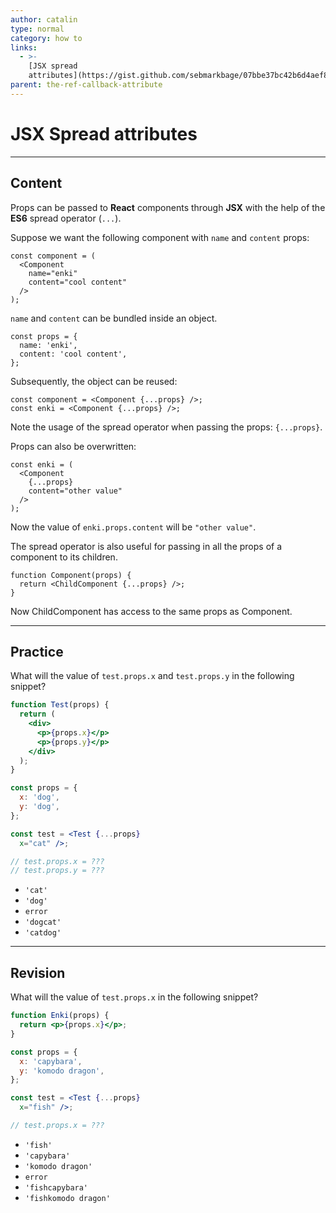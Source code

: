```yaml
---
author: catalin
type: normal
category: how to
links:
  - >-
    [JSX spread
    attributes](https://gist.github.com/sebmarkbage/07bbe37bc42b6d4aef81){website}
parent: the-ref-callback-attribute
---
```


# JSX Spread attributes


---

## Content

Props can be passed to **React** components through **JSX** with the help of the **ES6** spread operator (`...`).

Suppose we want the following component with `name` and `content` props:

```plain-text
const component = (
  <Component
    name="enki"
    content="cool content"
  />
);
```

`name` and `content` can be bundled inside an object.

```plain-text
const props = {
  name: 'enki',
  content: 'cool content',
};

```

Subsequently, the object can be reused:

```plain-text
const component = <Component {...props} />;
const enki = <Component {...props} />;
```

Note the usage of the spread operator when passing the props: `{...props}`.

Props can also be overwritten:

```plain-text
const enki = (
  <Component
    {...props}
    content="other value"
  />
);
```

Now the value of `enki.props.content` will be `"other value"`.

The spread operator is also useful for passing in all the props of a component to its children.

```plain-text
function Component(props) {
  return <ChildComponent {...props} />;
}
```

Now ChildComponent has access to the same props as Component.


---

## Practice

What will the value of `test.props.x` and `test.props.y` in the following snippet?

```jsx
function Test(props) {
  return (
    <div>
      <p>{props.x}</p>
      <p>{props.y}</p>
    </div>
  );
}

const props = {
  x: 'dog',
  y: 'dog',
};

const test = <Test {...props}
  x="cat" />;

// test.props.x = ???
// test.props.y = ???
```

- `'cat'`
- `'dog'`
- `error`
- `'dogcat'`
- `'catdog'`


---

## Revision

What will the value of `test.props.x` in the following snippet?

```jsx
function Enki(props) {
  return <p>{props.x}</p>;
}

const props = {
  x: 'capybara',
  y: 'komodo dragon',
};

const test = <Test {...props}
  x="fish" />;

// test.props.x = ???
```

- `'fish'`
- `'capybara'`
- `'komodo dragon'`
- `error`
- `'fishcapybara'`
- `'fishkomodo dragon'`
 
